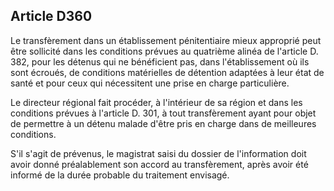 Article D360
----
Le transfèrement dans un établissement pénitentiaire mieux approprié peut être
sollicité dans les conditions prévues au quatrième alinéa de l'article D. 382,
pour les détenus qui ne bénéficient pas, dans l'établissement où ils sont
écroués, de conditions matérielles de détention adaptées à leur état de santé et
pour ceux qui nécessitent une prise en charge particulière.

Le directeur régional fait procéder, à l'intérieur de sa région et dans les
conditions prévues à l'article D. 301, à tout transfèrement ayant pour objet de
permettre à un détenu malade d'être pris en charge dans de meilleures
conditions.

S'il s'agit de prévenus, le magistrat saisi du dossier de l'information doit
avoir donné préalablement son accord au transfèrement, après avoir été informé
de la durée probable du traitement envisagé.

